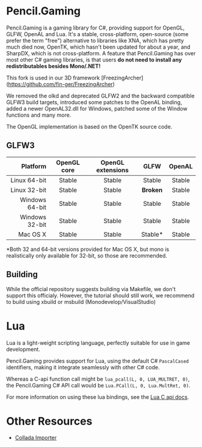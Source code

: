 Pencil.Gaming
=============
Pencil.Gaming is a gaming library for C#, providing support for OpenGL, GLFW, OpenAL and Lua. It's a stable, cross-platform, open-source (some prefer the term "free") alternative to libraries like XNA, which has pretty much died now, OpenTK, which hasn't been updated for about a year, and SharpDX, which is not cross-platform. A feature that Pencil.Gaming has over most other C# gaming libraries, is that users **do not need to install any redistributables besides Mono/.NET!** 

This fork is used in our 3D framework [FreezingArcher] (https://github.com/fin-ger/FreezingArcher)

We removed the olkd and deprecated GLFW2 and the backward compatible GLFW3 build targets, introduced some patches to the OpenAL binding, added a newer OpenAL32.dll for Windows, patched some of the Window functions and many more.


The OpenGL implementation is based on the OpenTK source code.


GLFW3
-----
| Platform       | OpenGL core     | OpenGL extensions | GLFW            | OpenAL    |
| --------------:|:---------------:|:-----------------:|:---------------:|:---------:|
| Linux 64-bit   | Stable          | Stable            | Stable          | Stable    |
| Linux 32-bit   | Stable          | Stable            | **Broken**      | Stable    |
| Windows 64-bit | Stable          | Stable            | Stable          | Stable    |
| Windows 32-bit | Stable          | Stable            | Stable          | Stable    |
| Mac OS X       | Stable          | Stable            | Stable*         | Stable    |

*Both 32 and 64-bit versions provided for Mac OS X, but mono is realistically only available for 32-bit, so those are recommended.

Building
--------

While the official repository suggests building via Makefile, we don't support this officialy. However, the tutorial should still work, we recommend to build using xbuild or msbuild (Monodevelop/VisualStudio)

Lua
===
Lua is a light-weight scripting language, perfectly suitable for use in game development.

Pencil.Gaming provides support for Lua, using the default C# `PascalCased` identifiers, making it integrate seamlessly with other C# code.

Whereas a C-api function call might be `lua_pcall(L, 0, LUA_MULTRET, 0)`, the Pencil.Gaming C# API call would be `Lua.PCall(L, 0, Lua.MultRet, 0)`.

For more information on using these lua bindings, see the [Lua C api docs](http://www.lua.org/pil/contents.html#24).

Other Resources
===============

* [Collada Importer](http://sourceforge.net/projects/csharpcollada/)
